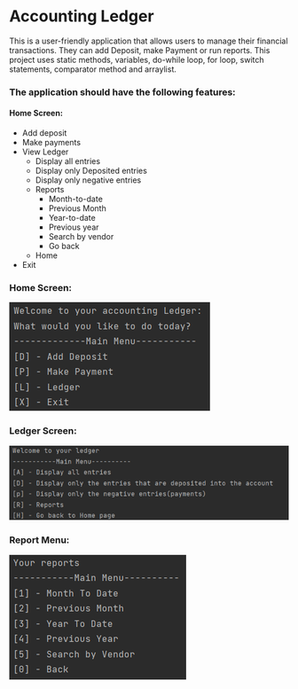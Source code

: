 # Accounting Ledger
This is a user-friendly application that allows  users to manage their financial transactions.
They can add Deposit, make Payment or run reports.
This project uses static methods, variables, do-while loop, for loop, switch statements, comparator method and arraylist.
### The application should have the following features:
#### Home Screen:
- Add deposit
- Make payments
- View Ledger
  - Display all entries
  - Display only Deposited entries
  - Display only negative entries
  - Reports
     - Month-to-date
     - Previous Month
     - Year-to-date
     - Previous year
     - Search by vendor
     - Go back
   - Home
- Exit

### Home Screen:
![img.png](img.png)

### Ledger Screen:
![img_1.png](img_1.png)

### Report Menu:
![img_2.png](img_2.png)